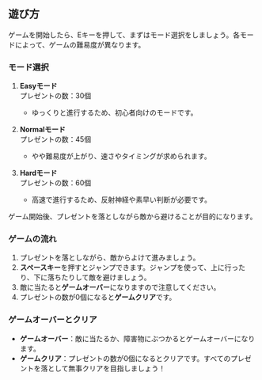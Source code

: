 ## 遊び方

ゲームを開始したら、Eキーを押して、まずはモード選択をしましょう。各モードによって、ゲームの難易度が異なります。

### モード選択

1. **Easyモード**  
   プレゼントの数：30個  
   - ゆっくりと進行するため、初心者向けのモードです。

2. **Normalモード**  
   プレゼントの数：45個  
   - やや難易度が上がり、速さやタイミングが求められます。

3. **Hardモード**  
   プレゼントの数：60個  
   - 高速で進行するため、反射神経や素早い判断が必要です。

ゲーム開始後、プレゼントを落としながら敵から避けることが目的になります。

### ゲームの流れ

1. プレゼントを落としながら、敵からよけて進みましょう。
2. **スペースキー**を押すとジャンプできます。ジャンプを使って、上に行ったり、下に落ちたりして敵を避けましょう。
3. 敵に当たると**ゲームオーバー**になりますので注意してください。
4. プレゼントの数が0個になると**ゲームクリア**です。

### ゲームオーバーとクリア

- **ゲームオーバー**：敵に当たるか、障害物にぶつかるとゲームオーバーになります。
- **ゲームクリア**：プレゼントの数が0個になるとクリアです。すべてのプレゼントを落として無事クリアを目指しましょう！
